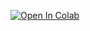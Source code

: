 [![Open In Colab](https://colab.research.google.com/assets/colab-badge.svg)](https://colab.research.google.com/github/menchbaz/Rvctest/blob/main/test.ipynb)
